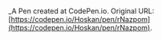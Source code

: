# 
 _A Pen created at CodePen.io. Original URL: [https://codepen.io/Hoskan/pen/rNazpom](https://codepen.io/Hoskan/pen/rNazpom).

 